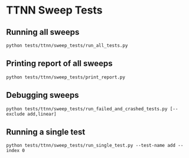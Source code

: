 # TTNN Sweep Tests

## Running all sweeps
```
python tests/ttnn/sweep_tests/run_all_tests.py
```

## Printing report of all sweeps
```
python tests/ttnn/sweep_tests/print_report.py
```

## Debugging sweeps
```
python tests/ttnn/sweep_tests/run_failed_and_crashed_tests.py [--exclude add,linear]
```

## Running a single test
```
python tests/ttnn/sweep_tests/run_single_test.py --test-name add --index 0
```

